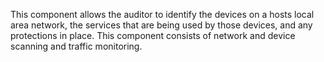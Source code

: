 This component allows the auditor to identify the devices on a hosts local area network, the services that are being used by those devices, and any protections in place. This component consists of network and device scanning and traffic monitoring.
